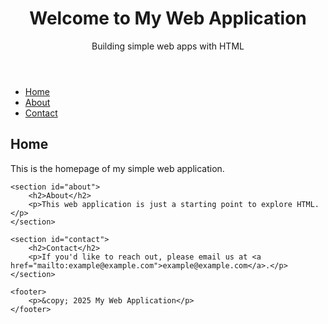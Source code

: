 <!DOCTYPE html>
<html lang="en">
<head>
    <meta charset="UTF-8">
    <meta name="viewport" content="width=device-width, initial-scale=1.0">
    <meta http-equiv="X-UA-Compatible" content="ie=edge">
    <title>My Web Application</title>
    <link rel="stylesheet" href="styles.css"> <!-- Link to external CSS if needed -->
    <script src="scripts.js" defer></script> <!-- Link to external JavaScript file if needed -->
</head>
<body>
    <header>
        <h1>Welcome to My Web Application</h1>
        <p>Building simple web apps with HTML</p>
    </header>
    <nav>
        <ul>
            <li><a href="#home">Home</a></li>
            <li><a href="#about">About</a></li>
            <li><a href="#contact">Contact</a></li>
        </ul>
    </nav>
    <section id="home">
        <h2>Home</h2>
        <p>This is the homepage of my simple web application.</p>
    </section>

    <section id="about">
        <h2>About</h2>
        <p>This web application is just a starting point to explore HTML.</p>
    </section>

    <section id="contact">
        <h2>Contact</h2>
        <p>If you'd like to reach out, please email us at <a href="mailto:example@example.com">example@example.com</a>.</p>
    </section>

    <footer>
        <p>&copy; 2025 My Web Application</p>
    </footer>

</body>
</html>
